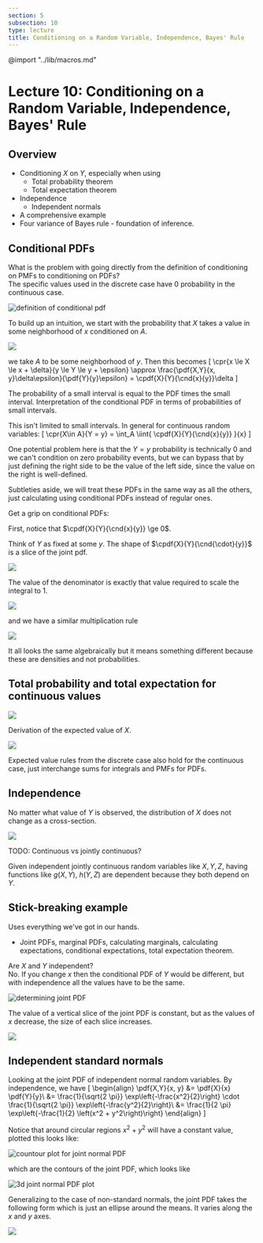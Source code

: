 ```yaml
---
section: 5
subsection: 10
type: lecture
title: Conditioning on a Random Variable, Independence, Bayes' Rule
---
```


@import "../lib/macros.md"

# Lecture 10: Conditioning on a Random Variable, Independence, Bayes' Rule

## Overview

* Conditioning $X$ on $Y$, especially when using
  * Total probability theorem
  * Total expectation theorem
* Independence
  * Independent normals
* A comprehensive example
* Four variance of Bayes rule - foundation of inference.

## Conditional PDFs

What is the problem with going directly from the definition of conditioning on PMFs to conditioning on PDFs?  
The specific values used in the discrete case have 0 probability in the continuous case.

![definition of conditional pdf](unit5lec10-conditioning-on-a-random-variable-independence-bayes-rule/976dcb959d4fcbff73601cc5011fe3b2.png)

To build up an intuition, we start with the probability that $X$ takes a value in some neighborhood of $x$ conditioned on $A$.

![](unit5lec10-conditioning-on-a-random-variable-independence-bayes-rule/225ba6f4ef2b54333e0f3182c653692e.png)

we take $A$ to be some neighborhood of $y$.
Then this becomes
\[
\cpr{x \le X \le x + \delta}{y \le Y \le y + \epsilon} \approx \frac{\pdf{X,Y}{x, y}\delta\epsilon}{\pdf{Y}{y}\epsilon} = \cpdf{X}{Y}{\cnd{x}{y}}\delta
\]

The probability of a small interval is equal to the PDF times the small interval. Interpretation of the conditional PDF in terms of probabilities of small intervals.

This isn't limited to small intervals. In general for continuous random variables:
\[
\cpr{X\in A}{Y = y} = \int_A \iint{ \cpdf{X}{Y}{\cnd{x}{y}} }{x}
\]

One potential problem here is that the $Y = y$ probability is technically 0 and we can't condition on zero probability events, but we can bypass that by just defining the right side to be the value of the left side, since the value on the right is well-defined.

Subtleties aside, we will treat these PDFs in the same way as all the others, just calculating using conditional PDFs instead of regular ones.

Get a grip on conditional PDFs:

First, notice that $\cpdf{X}{Y}{\cnd{x}{y}} \ge 0$.

Think of $Y$ as fixed at some $y$. The shape of $\cpdf{X}{Y}{\cnd{\cdot}{y}}$ is a slice of the joint pdf.

![](unit5lec10-conditioning-on-a-random-variable-independence-bayes-rule/2eced4cfe533bcb90937ac8c3aa1437e.png)

The value of the denominator is exactly that value required to scale the integral to 1.

![](unit5lec10-conditioning-on-a-random-variable-independence-bayes-rule/9ea7c1b2a09dfb1309e022c4378c00b4.png)

and we have a similar multiplication rule

![](unit5lec10-conditioning-on-a-random-variable-independence-bayes-rule/5879a0618a93b25fb67fae3469e8e633.png)

It all looks the same algebraically but it means something different because these are densities and not probabilities.

## Total probability and total expectation for continuous values

![](unit5lec10-conditioning-on-a-random-variable-independence-bayes-rule/3ede4bc78018cdab1172b3111d6f2fde.png)

Derivation of the expected value of $X$.

![](unit5lec10-conditioning-on-a-random-variable-independence-bayes-rule/fa6161b0d2f4bb11982c78550c5c7c6f.png)

Expected value rules from the discrete case also hold for the continuous case, just interchange sums for integrals and PMFs for PDFs.

## Independence

No matter what value of $Y$ is observed, the distribution of $X$ does not change as a cross-section.

![](unit5lec10-conditioning-on-a-random-variable-independence-bayes-rule/a871d7e68808f35e3556ee234fef27d0.png)

TODO: Continuous vs jointly continuous?

Given independent jointly continuous random variables like $X, Y, Z$, having functions like $g(X, Y)$, $h(Y, Z)$ are dependent because they both depend on $Y$.

## Stick-breaking example

Uses everything we've got in our hands.
* Joint PDFs, marginal PDFs, calculating marginals, calculating expectations, conditional expectations, total expectation theorem.

Are $X$ and $Y$ independent?  
No. If you change $x$ then the conditional PDF of $Y$ would be different, but with independence all the values have to be the same.

![determining joint PDF ](unit5lec10-conditioning-on-a-random-variable-independence-bayes-rule/9cf5c0f17798b9f2f8bd8035f2d23345.png)

The value of a vertical slice of the joint PDF is constant, but as the values of $x$ decrease, the size of each slice increases.

![](unit5lec10-conditioning-on-a-random-variable-independence-bayes-rule/2ff8f01e274a793b9a27ca1ed33d1629.png)

## Independent standard normals

Looking at the joint PDF of independent normal random variables. By independence, we have
\[
\begin{align}
\pdf{X,Y}{x, y} &= \pdf{X}{x} \pdf{Y}{y}\\
&= \frac{1}{\sqrt{2 \pi}} \exp\left\{-\frac{x^2}{2}\right\} \cdot \frac{1}{\sqrt{2 \pi}} \exp\left\{-\frac{y^2}{2}\right\}\\
&= \frac{1}{2 \pi} \exp\left\{-\frac{1}{2} \left(x^2 + y^2\right)\right\}
\end{align}
\]

Notice that around circular regions $x^2 + y^2$ will have a constant value, plotted this looks like:

![countour plot for joint normal PDF](unit5lec10-conditioning-on-a-random-variable-independence-bayes-rule/9372db4651ac8ad4b673b3f649338ca0.png)

which are the contours of the joint PDF, which looks like

![3d joint normal PDF plot](unit5lec10-conditioning-on-a-random-variable-independence-bayes-rule/9ca6404fc93aa78c928551786f825c41.png)

Generalizing to the case of non-standard normals, the joint PDF takes the following form which is just an ellipse around the means. It varies along the $x$ and $y$ axes.

![](unit5lec10-conditioning-on-a-random-variable-independence-bayes-rule/5816e28c526a8859b7857fb434a6bb6a.png)
